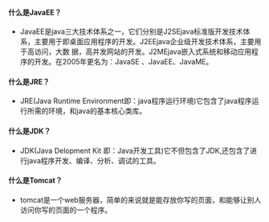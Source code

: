 #### 什么是JavaEE？
* JavaEE是java三大技术体系之一，它们分别是J2SEjava标准版开发技术体系，主要用于即桌面应用程序的开发。J2EEjava企业级开发技术体系，主要用于高访问，大数   据，高并发网站的开发。J2MEjava嵌入式系统和移动应用程序的开发。在2005年更名为：JavaSE 、JavaEE、JavaME。
#### 什么是JRE？
* JRE(Java Runtime Environment即：java程序运行环境)它包含了java程序运行所需的环境，和java的基本核心类库。
#### 什么是JDK？
* JDK(Java Delopment Kit 即：Java开发工具)它不但包含了JDK,还包含了进行java程序开发、编译、分析、调试的工具。
#### 什么是Tomcat？
* tomcat是一个web服务器，简单的来说就是能存放你写的页面，和能够让别人访问你写的页面的一个程序。


